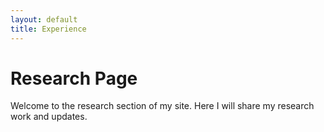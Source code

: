 ```yaml
---
layout: default
title: Experience
---
```


# Research Page

Welcome to the research section of my site. Here I will share my research work and updates.